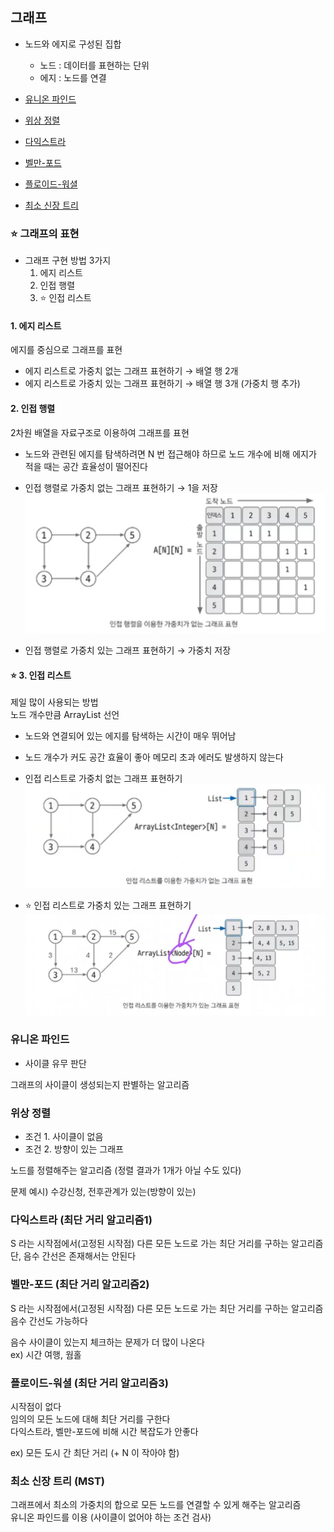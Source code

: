 ## 그래프

- 노드와 에지로 구성된 집합
  - 노드 : 데이터를 표현하는 단위
  - 에지 : 노드를 연결


- [유니온 파인드](#유니온-파인드)
- [위상 정렬](#위상-정렬)
- [다익스트라](#다익스트라-최단-거리-알고리즘1)
- [벨만-포드](#벨만-포드-최단-거리-알고리즘2)
- [플로이드-워셜](#플로이드-워셜-최단-거리-알고리즘3)
- [최소 신장 트리](#최소-신장-트리-mst)

### ⭐ 그래프의 표현

- 그래프 구현 방법 3가지
  1. 에지 리스트
  2. 인접 행렬
  3. ⭐ 인접 리스트

#### 1. 에지 리스트

에지를 중심으로 그래프를 표현

- 에지 리스트로 가중치 없는 그래프 표현하기 → 배열 행 2개
- 에지 리스트로 가중치 있는 그래프 표현하기 → 배열 행 3개 (가중치 행 추가)

#### 2. 인접 행렬

2차원 배열을 자료구조로 이용하여 그래프를 표현

- 노드와 관련된 에지를 탐색하려면 N 번 접근해야 하므로 노드 개수에 비해 에지가 적을 때는 공간 효율성이 떨어진다


- 인접 행렬로 가중치 없는 그래프 표현하기 → 1을 저장
![img.png](../img/인접행렬.png)


- 인접 행렬로 가중치 있는 그래프 표현하기 → 가중치 저장

#### ⭐ 3. 인접 리스트

제일 많이 사용되는 방법  
노드 개수만큼 ArrayList 선언

- 노드와 연결되어 있는 에지를 탐색하는 시간이 매우 뛰어남
- 노드 개수가 커도 공간 효율이 좋아 메모리 초과 에러도 발생하지 않는다


- 인접 리스트로 가중치 없는 그래프 표현하기
![img.png](../img/인접리스트.png)


- ⭐ 인접 리스트로 가중치 있는 그래프 표현하기
![img.png](../img/인접리스트_가중치.png)

### 유니온 파인드

- 사이클 유무 판단

그래프의 사이클이 생성되는지 판별하는 알고리즘

### 위상 정렬

- 조건 1. 사이클이 없음  
- 조건 2. 방향이 있는 그래프

노드를 정렬해주는 알고리즘 (정렬 결과가 1개가 아닐 수도 있다)  

문제 예시) 수강신청, 전후관계가 있는(방향이 있는)

### 다익스트라 (최단 거리 알고리즘1)

S 라는 시작점에서(고정된 시작점) 다른 모든 노드로 가는 최단 거리를 구하는 알고리즘  
단, 음수 간선은 존재해서는 안된다

### 벨만-포드 (최단 거리 알고리즘2)

S 라는 시작점에서(고정된 시작점) 다른 모든 노드로 가는 최단 거리를 구하는 알고리즘  
음수 간선도 가능하다  

음수 사이클이 있는지 체크하는 문제가 더 많이 나온다  
ex) 시간 여행, 웜홀

### 플로이드-워셜 (최단 거리 알고리즘3)

시작점이 없다  
임의의 모든 노드에 대해 최단 거리를 구한다  
다익스트라, 벨만-포드에 비해 시간 복잡도가 안좋다  

ex) 모든 도시 간 최단 거리 (+ N 이 작아야 함)

### 최소 신장 트리 (MST)

그래프에서 최소의 가중치의 합으로 모든 노드를 연결할 수 있게 해주는 알고리즘  
유니온 파인드를 이용 (사이클이 없어야 하는 조건 검사)
